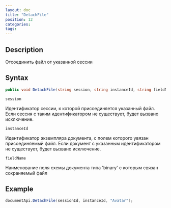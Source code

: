 ```yaml
---
layout: doc
title: "DetachFile"
position: 12
categories: 
tags:
---
```


## Description
Отсоединить файл от указанной сессии

## Syntax

```csharp
public void DetachFile(string session, string instanceId, string fieldName);
```

`session`

Идентификатор сессии, к которой присоединяется указанный файл. Если сессия с таким идентификатором
не существует, будет вызвано исключение.

`instanceId`

Идентификатор экземпляра документа, с полем которого увязан присоединяемый файл. Если документ с 
указанным идентификатором не существует, будет вызвано исключение.

`fieldName`

Наименование поля схемы документа типа 'binary' с которым связан сохраняемый файл


## Example

```csharp
documentApi.DetachFile(sessionId, instanceId, "Avatar");
```